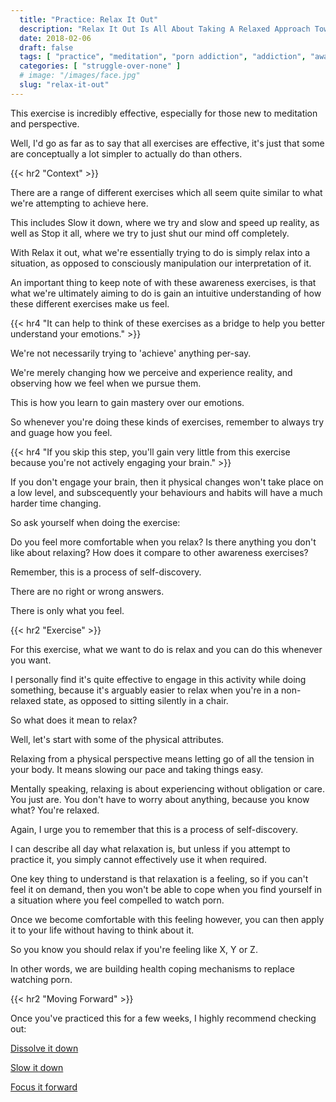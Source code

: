 ```yaml
---
  title: "Practice: Relax It Out"
  description: "Relax It Out Is All About Taking A Relaxed Approach Towards Dealing With Life. It Is An Incredibly Effective Way To Dissolve Our Feelings And Emotions."
  date: 2018-02-06
  draft: false
  tags: [ "practice", "meditation", "porn addiction", "addiction", "awareness", "awareness exercises", "perspective", "nofap", "neverfap", "neverfap deluxe" ]
  categories: [ "struggle-over-none" ]
  # image: "/images/face.jpg"
  slug: "relax-it-out"
---
```


This exercise is incredibly effective, especially for those new to meditation and perspective.

Well, I'd go as far as to say that all exercises are effective, it's just that some are conceptually a lot simpler to actually do than others. 

{{< hr2 "Context" >}}

There are a range of different exercises which all seem quite similar to what we're attempting to achieve here.

This includes Slow it down, where we try and slow and speed up reality, as well as Stop it all, where we try to just shut our mind off completely.

With Relax it out, what we're essentially trying to do is simply relax into a situation, as opposed to consciously manipulation our interpretation of it.

An important thing to keep note of with these awareness exercises, is that what we're ultimately aiming to do is gain an intuitive understanding of how these different exercises make us feel. 

{{< hr4 "It can help to think of these exercises as a bridge to help you better understand your emotions." >}}

We're not necessarily trying to 'achieve' anything per-say. 

We're merely changing how we perceive and experience reality, and observing how we feel when we pursue them.

This is how you learn to gain mastery over our emotions. 

So whenever you're doing these kinds of exercises, remember to always try and guage how you feel.

{{< hr4 "If you skip this step, you'll gain very little from this exercise because you're not actively engaging your brain." >}}

If you don't engage your brain, then it physical changes won't take place on a low level, and subscequently your behaviours and habits will have a much harder time changing.

So ask yourself when doing the exercise:

Do you feel more comfortable when you relax? Is there anything you don't like about relaxing? How does it compare to other awareness exercises?

Remember, this is a process of self-discovery.

There are no right or wrong answers. 

There is only what you feel.

<!-- TODO: The ultimate aim of these practices -->

{{< hr2 "Exercise" >}}

For this exercise, what we want to do is relax and you can do this whenever you want. 

I personally find it's quite effective to engage in this activity while doing something, because it's arguably easier to relax when you're in a non-relaxed state, as opposed to sitting silently in a chair.

So what does it mean to relax?

Well, let's start with some of the physical attributes.

Relaxing from a physical perspective means letting go of all the tension in your body. It means slowing our pace and taking things easy.

Mentally speaking, relaxing is about experiencing without obligation or care. You just are. You don't have to worry about anything, because you know what? You're relaxed.  

Again, I urge you to remember that this is a process of self-discovery. 

I can describe all day what relaxation is, but unless if you attempt to practice it, you simply cannot effectively use it when required.

One key thing to understand is that relaxation is a feeling, so if you can't feel it on demand, then you won't be able to cope when you find yourself in a situation where you feel compelled to watch porn. 

Once we become comfortable with this feeling however, you can then apply it to your life without having to think about it.

So you know you should relax if you're feeling like X, Y or Z.  

In other words, we are building health coping mechanisms to replace watching porn.

{{< hr2 "Moving Forward" >}}



Once you've practiced this for a few weeks, I highly recommend checking out: 

<a class="link" href="/articles/dissolve-it-down">Dissolve it down</a>

<a class="link" href="/articles/slow-it-down">Slow it down</a>

<a class="link" href="/articles/focus-it-forward">Focus it forward</a>

<!-- 
{{< hr2 "Additional Resources" >}}  -->

<!-- maybe link to other  -->

